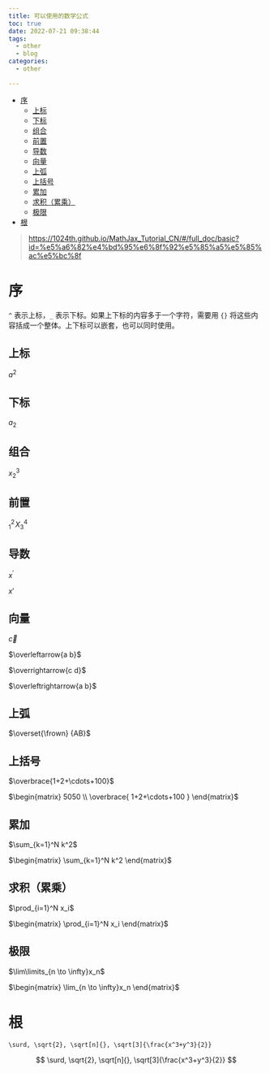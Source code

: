 ```yaml
---
title: 可以使用的数学公式
toc: true
date: 2022-07-21 09:38:44
tags:
  - other
  - blog
categories:
  - other

---
```



- [序](#序)
  - [上标](#上标)
  - [下标](#下标)
  - [组合](#组合)
  - [前置](#前置)
  - [导数](#导数)
  - [向量](#向量)
  - [上弧](#上弧)
  - [上括号](#上括号)
  - [累加](#累加)
  - [求积（累乘）](#求积累乘)
  - [极限](#极限)
- [根](#根)

> https://1024th.github.io/MathJax_Tutorial_CN/#/full_doc/basic?id=%e5%a6%82%e4%bd%95%e6%8f%92%e5%85%a5%e5%85%ac%e5%bc%8f

<!--more-->

# 序
`^` 表示上标，`_` 表示下标。如果上下标的内容多于一个字符，需要用 `{}` 将这些内容括成一个整体。上下标可以嵌套，也可以同时使用。

## 上标

$a^2$

## 下标

$a_2$

## 组合

$x_2^3$

## 前置


${}_1^2\!X_3^4$

## 导数

$x^\prime$

$x'$

## 向量

$\vec{c}$

$\overleftarrow{a b}$

$\overrightarrow{c d}$

$\overleftrightarrow{a b}$

## 上弧
$\overset{\frown} {AB}$

## 上括号

$\overbrace{1+2+\cdots+100}$

$\begin{matrix} 5050 \\ \overbrace{ 1+2+\cdots+100 } \end{matrix}$

## 累加

$\sum_{k=1}^N k^2$

$\begin{matrix} \sum_{k=1}^N k^2 \end{matrix}$

## 求积（累乘）

$\prod_{i=1}^N x_i$



$\begin{matrix} \prod_{i=1}^N x_i \end{matrix}$

## 极限

$\lim\limits_{n \to \infty}x_n$

$\begin{matrix} \lim_{n \to \infty}x_n \end{matrix}$

# 根

```
\surd, \sqrt{2}, \sqrt[n]{}, \sqrt[3]{\frac{x^3+y^3}{2}}
```

$$
\surd, \sqrt{2}, \sqrt[n]{}, \sqrt[3]{\frac{x^3+y^3}{2}}
$$



